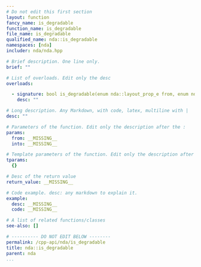 ```yaml
---
# Do not edit this first section
layout: function
fancy_name: is_degradable
function_name: is_degradable
file_name: is_degradable
qualified_name: nda::is_degradable
namespaces: [nda]
includer: nda/nda.hpp

# Brief description. One line only.
brief: ""

# List of overloads. Edit only the desc
overloads:

  - signature: bool is_degradable(enum nda::layout_prop_e from, enum nda::layout_prop_e into)
    desc: ""

# Long description. Any Markdown, with code, latex, multiline with |
desc: ""

# Parameters of the function. Edit only the description after the :
params:
  from: __MISSING__
  into: __MISSING__

# Template parameters of the function. Edit only the description after the :
tparams:
  {}

# Desc of the return value
return_value: __MISSING__

# Code example. desc: any markdown to explain it.
example:
  desc: __MISSING__
  code: __MISSING__

# A list of related functions/classes
see-also: []

# ---------- DO NOT EDIT BELOW --------
permalink: /cpp-api/nda/is_degradable
title: nda::is_degradable
parent: nda
...
```



